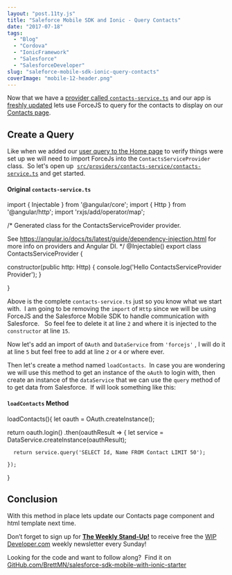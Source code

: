 ```yaml
---
layout: "post.11ty.js"
title: "Saleforce Mobile SDK and Ionic - Query Contacts"
date: "2017-07-18"
tags: 
  - "Blog"
  - "Cordova"
  - "IonicFramework"
  - "Salesforce"
  - "SalesforceDeveloper"
slug: "saleforce-mobile-sdk-ionic-query-contacts"
coverImage: "mobile-12-header.png"
---
```


Now that we have a [provider called `contacts-service.ts`](https://wipdeveloper.wpcomstaging.com/2017/07/12/saleforce-mobile-sdk-ionic-create-contacts-provider/) and our app is [freshly updated](https://wipdeveloper.wpcomstaging.com/2017/07/13/saleforce-mobile-sdk-ionic-update-mobile-sdk/) lets use ForceJS to query for the contacts to display on our [Contacts page](https://wipdeveloper.wpcomstaging.com/2017/07/11/saleforce-mobile-sdk-ionic-create-contacts-page/).

## Create a Query

Like when we added our [user query to the Home page](https://wipdeveloper.wpcomstaging.com/2017/07/06/saleforce-mobile-sdk-ionic-adding-ionic-mobile-sdk-part-iii/) to verify things were set up we will need to import ForceJs into the `ContactsServiceProvider` class.  So let's open up  [`src/providers/contacts-service/contacts-service.ts`](https://wipdeveloper.wpcomstaging.com/2017/07/12/saleforce-mobile-sdk-ionic-create-contacts-provider/) and get started.

#### Original `contacts-service.ts`

import { Injectable } from '@angular/core';
import { Http } from '@angular/http';
import 'rxjs/add/operator/map';

/\*
  Generated class for the ContactsServiceProvider provider.

  See https://angular.io/docs/ts/latest/guide/dependency-injection.html
  for more info on providers and Angular DI.
\*/
@Injectable()
export class ContactsServiceProvider {

  constructor(public http: Http) {
    console.log('Hello ContactsServiceProvider Provider');
  }

}

Above is the complete `contacts-service.ts` just so you know what we start with.  I am going to be removing the `import` of `Http` since we will be using ForceJS and the Salesforce Mobile SDK to handle communication with Salesforce.   So feel fee to delete it at line `2` and where it is injected to the `constructor` at line `15`.

Now let's add an import of `OAuth` and `DataService` from `'forcejs'` , I will do it at line `5` but feel free to add at line `2` or `4` or where ever.

Then let's create a method named `loadContacts`.  In case you are wondering we will use this method to get an instance of the `oAuth` to login with, then create an instance of the `dataService` that we can use the `query` method of to get data from Salesforce.  If will look something like this:

#### `loadContacts` Method

loadContacts(){
  let oauth = OAuth.createInstance();

  return oauth.login()
    .then(oauthResult => {
      let service = DataService.createInstance(oauthResult);

      return service.query('SELECT Id, Name FROM Contact LIMIT 50');

    });
}

## Conclusion

With this method in place lets update our Contacts page component and html template next time.

Don’t forget to sign up for [**The Weekly Stand-Up!**](https://wipdeveloper.wpcomstaging.com/newsletter/) to receive free the [WIP Developer.com](https://wipdeveloper.wpcomstaging.com/) weekly newsletter every Sunday!

Looking for the code and want to follow along?  Find it on [GitHub.com/BrettMN/salesforce-sdk-mobile-with-ionic-starter](https://github.com/BrettMN/salesforce-sdk-mobile-with-ionic-starter)
